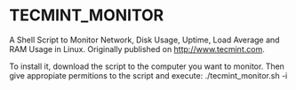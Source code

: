 # TECMINT_MONITOR
A Shell Script to Monitor Network, Disk Usage, Uptime, Load Average and RAM Usage in Linux. Originally published on http://www.tecmint.com. 

To install it, download the script to the computer you want to monitor. Then give appropiate permitions to the script and execute: ./tecmint_monitor.sh -i
